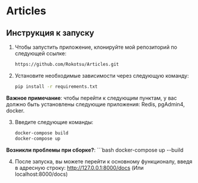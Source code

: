 # Articles

## Инструкция к запуску

1. Чтобы запустить приложение, клонируйте мой репозиторий по следующей ссылке:

   ```bash
   https://github.com/Rokotsu/Articles.git
   
2. Установите необходимые зависимости через следующую команду:
   
    ```bash 
   pip install -r requirements.txt

**Важное примечание**: чтобы перейти к следующим пунктам, у вас должно быть установлены следующие приложения: Redis, pgAdmin4, docker.

3. Введите следующие команды:
    ```bash 
    docker-compose build
    docker-compose up
**Возникли проблемы при сборке?**: 
    ```bash 
    docker-compose up --build
   
4. После запуска, вы можете перейти к основному функционалу, введя в адресную строку: http://127.0.0.1:8000/docs (Или localhost:8000/docs)
